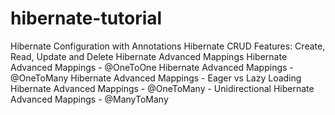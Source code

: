 # hibernate-tutorial
Hibernate Configuration with Annotations
Hibernate CRUD Features: Create, Read, Update and Delete
Hibernate Advanced Mappings
Hibernate Advanced Mappings - @OneToOne
Hibernate Advanced Mappings - @OneToMany
Hibernate Advanced Mappings - Eager vs Lazy Loading
Hibernate Advanced Mappings - @OneToMany - Unidirectional
Hibernate Advanced Mappings - @ManyToMany
